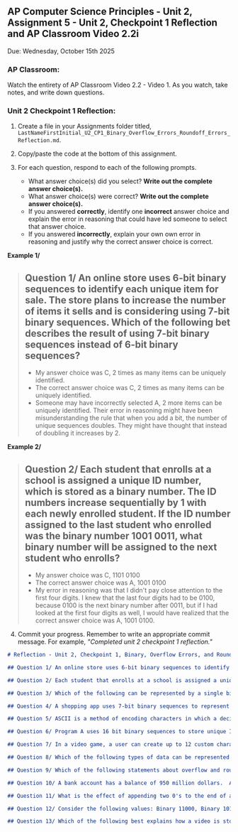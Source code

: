 ## AP Computer Science Principles - Unit 2, Assignment 5 - Unit 2, Checkpoint 1 Reflection and AP Classroom Video 2.2i
Due: Wednesday, October 15th 2025

### AP Classroom:

Watch the entirety of AP Classroom Video 2.2 - Video 1.  As you watch, take notes, and write down questions.

### Unit 2 Checkpoint 1 Reflection:

1. Create a file in your Assignments folder titled, `LastNameFirstInitial_U2_CP1_Binary_Overflow_Errors_Roundoff_Errors_Reflection.md`.

2. Copy/paste the code at the bottom of this assignment.

3. For each question, respond to each of the following prompts.
   * What answer choice(s) did you select?  **Write out the complete answer choice(s).**
   * What answer choice(s) were correct? **Write out the complete answer choice(s).**
   * If you answered **correctly**, identify one **incorrect** answer choice and explain the error in reasoning that could have led someone to select that answer choice.
   * If you answered **incorrectly**, explain your own own error in reasoning and justify why the correct answer choice is correct.

**Example 1/**

> ## Question 1/ An online store uses 6-bit binary sequences to identify each unique item for sale.  The store plans to increase the number of items it sells and is considering using 7-bit binary sequences.   Which of the following bet describes the result of using 7-bit binary sequences instead of 6-bit binary sequences?
> * My answer choice was C, 2 times as many items can be uniquely identified.
> * The correct answer choice was C, 2 times as many items can be uniquely identified.
> * Someone may have incorrectly selected A, 2 more items can be uniquely identified.  Their error in reasoning might have been misunderstanding the rule that when you add a bit, the number of unique sequences doubles.  They might have thought that instead of doubling it increases by 2.

**Example 2/**

> ## Question 2/ Each student that enrolls at a school is assigned a unique ID number, which is stored as a binary number.  The ID numbers increase sequentially by 1 with each newly enrolled student.  If the ID number assigned to the last student who enrolled was the binary number 1001 0011, what binary number will be assigned to the next student who enrolls?
> * My answer choice was C, 1101 0100
> * The correct answer choice was A, 1001 0100
> * My error in reasoning was that I didn't pay close attention to the first four digits.  I knew that the last four digits had to be 0100, because 0100 is the next binary number after 0011, but if I had looked at the first four digits as well, I would have realized that the correct answer choice was A, 1001 0100.

4. Commit your progress.  Remember to write an appropriate commit message.  For example, *"Completed unit 2 checkpoint 1 reflection."*

```markdown
# Reflection - Unit 2, Checkpoint 1, Binary, Overflow Errors, and Roundoff Errors

## Question 1/ An online store uses 6-bit binary sequences to identify each unique item for sale.  The store plans to increase the number of items it sells and is considering using 7-bit binary sequences.   Which of the following bet describes the result of using 7-bit binary sequences instead of 6-bit binary sequences?

## Question 2/ Each student that enrolls at a school is assigned a unique ID number, which is stored as a binary number.  The ID numbers increase sequentially by 1 with each newly enrolled student.  If the ID number assigned to the last student who enrolled was the binary number 1001 0011, what binary number will be assigned to the next student who enrolls?

## Question 3/ Which of the following can be represented by a single binary digit. **Select two answers**

## Question 4/ A shopping app uses 7-bit binary sequences to represent data. For example, the binary sequence, 0011001 is used to represent the price, 25 dollars.  A user places two items in their shopping cart.  One item costs 80 dollars.  The other item costs 50 dollars.  What will happen when the app tries to calculate the cost of the two items?

## Question 5/ ASCII is a method of encoding characters in which a decimal number is used to encode each character.  For example 'A' is rpersented by the decimal number, 65.  A partial list of ASCII values and their corresponding characters are displayed in the table below.  Which character corresponds to the binary sequence, 110001?

## Question 6/ Program A uses 16 bit binary sequences to store unique ID numbers. Program B uses 32-bit binary sequences to store unique ID numebrs.  Which of the following best describes the relationship between the number of unique ID's that can be stored by program B compared to program A?

## Question 7/ In a video game, a user can create up to 12 custom characters, each of which can be references using a unique binary sequence.  What is the minimum number of bits required to represent up to 12 custom characters

## Question 8/ Which of the following types of data can be represented with a binary sequence?

## Question 9/ Which of the following statements about overflow and roundoff errors is true?

## Question 10/ A bank account has a balance of 950 million dollars.  After an additional 100 million is deposited, the balance of the bank account displays a negative number.  What most likely explains the bank error?

## Question 11/ What is the effect of appending two 0's to the end of a binary number? For example, converting 1011 to 101100.

## Question 12/ Consider the following values: Binary 11000, Binary 10101, Decimal 20, Decimal 30.  Which of the following correctly orders the values from least to greatest?

## Question 13/ Which of the following best explains how a video is stored by a computer?
```


